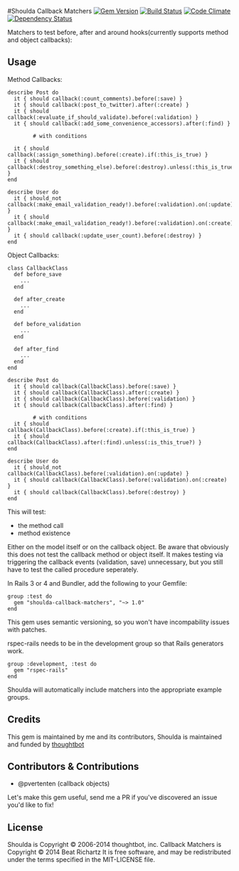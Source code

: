 #Shoulda Callback Matchers
[![Gem Version](https://badge.fury.io/rb/shoulda-callback-matchers.svg)](http://badge.fury.io/rb/shoulda-callback-matchers) [![Build Status](https://travis-ci.org/siftd106/shoulda-callback-matchers.svg?branch=master)](https://travis-ci.org/siftd106/shoulda-callback-matchers/requests) [![Code Climate](https://codeclimate.com/github/beatrichartz/shoulda-callback-matchers.png)](https://codeclimate.com/github/beatrichartz/shoulda-callback-matchers) [![Dependency Status](https://gemnasium.com/beatrichartz/shoulda-callback-matchers.svg)](https://gemnasium.com/beatrichartz/shoulda-callback-matchers)


Matchers to test before, after and around hooks(currently supports method and object callbacks):

## Usage

Method Callbacks:

    describe Post do
      it { should callback(:count_comments).before(:save) }
      it { should callback(:post_to_twitter).after(:create) }
      it { should callback(:evaluate_if_should_validate).before(:validation) }
      it { should callback(:add_some_convenience_accessors).after(:find) }
			
			# with conditions
			
      it { should callback(:assign_something).before(:create).if(:this_is_true) }
      it { should callback(:destroy_something_else).before(:destroy).unless(:this_is_true) }
    end
    
    describe User do
      it { should_not callback(:make_email_validation_ready!).before(:validation).on(:update) }
      it { should callback(:make_email_validation_ready!).before(:validation).on(:create) }
      it { should callback(:update_user_count).before(:destroy) }
    end

Object Callbacks:

    class CallbackClass
      def before_save
        ...
      end
			
      def after_create
        ...
      end
			
      def before_validation
        ...
      end
			
      def after_find
        ...
      end
    end
    
    describe Post do
      it { should callback(CallbackClass).before(:save) }
      it { should callback(CallbackClass).after(:create) }
      it { should callback(CallbackClass).before(:validation) }
      it { should callback(CallbackClass).after(:find) }
			
			# with conditions
      it { should callback(CallbackClass).before(:create).if(:this_is_true) }
      it { should callback(CallbackClass).after(:find).unless(:is_this_true?) }
    end
    
    describe User do
      it { should_not callback(CallbackClass).before(:validation).on(:update) }
      it { should callback(CallbackClass).before(:validation).on(:create) }
      it { should callback(CallbackClass).before(:destroy) }
    end

This will test:
- the method call
- method existence

Either on the model itself or on the callback object. Be aware that obviously this does not test the callback method or object itself. It makes testing via triggering the callback events (validation, save) unnecessary, but you still have to test the called procedure seperately.

In Rails 3 or 4 and Bundler, add the following to your Gemfile:

    group :test do
      gem "shoulda-callback-matchers", "~> 1.0"
    end

This gem uses semantic versioning, so you won't have incompability issues with patches.

rspec-rails needs to be in the development group so that Rails generators work.

    group :development, :test do
      gem "rspec-rails"
    end

Shoulda will automatically include matchers into the appropriate example groups.

## Credits

This gem is maintained by me and its contributors,
Shoulda is maintained and funded by [thoughtbot](http://thoughtbot.com/community)

## Contributors & Contributions
- @pvertenten (callback objects)

Let's make this gem useful, send me a PR if you've discovered an issue you'd like to fix!

## License

Shoulda is Copyright © 2006-2014 thoughtbot, inc.
Callback Matchers is Copyright © 2014 Beat Richartz
It is free software, and may be redistributed under the terms specified in the MIT-LICENSE file.
